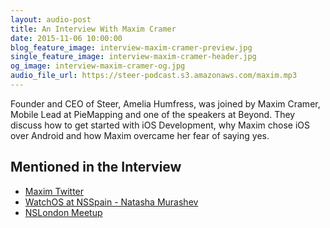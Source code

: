 ```yaml
---
layout: audio-post
title: An Interview With Maxim Cramer
date: 2015-11-06 10:00:00
blog_feature_image: interview-maxim-cramer-preview.jpg
single_feature_image: interview-maxim-cramer-header.jpg
og_image: interview-maxim-cramer-og.jpg
audio_file_url: https://steer-podcast.s3.amazonaws.com/maxim.mp3
---
```

Founder and CEO of Steer, Amelia Humfress, was joined by Maxim Cramer, Mobile Lead at PieMapping and one of the speakers at Beyond. They discuss how to get started with iOS Development, why Maxim chose iOS over Android and how Maxim overcame her fear of saying yes.

## Mentioned in the Interview
- [Maxim Twitter](https://twitter.com/mennenia)
- [WatchOS at NSSpain - Natasha Murashev](https://vimeo.com/141086010)
- [NSLondon Meetup](http://nslondon.com/)
